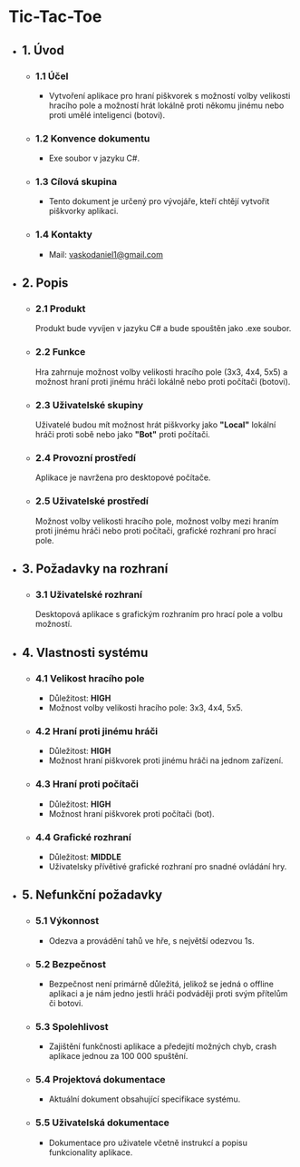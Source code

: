 # Tic-Tac-Toe

- ## 1. Úvod
  - ### 1.1 Účel
    - Vytvoření aplikace pro hraní piškvorek s možností volby velikosti hracího pole a možností hrát lokálně proti někomu jinému nebo proti umělé inteligenci (botovi).
  - ### 1.2 Konvence dokumentu
    - Exe soubor v jazyku C#.
  - ### 1.3 Cílová skupina
    - Tento dokument je určený pro vývojáře, kteří chtějí vytvořit piškvorky aplikaci.
  - ### 1.4 Kontakty
    - Mail: vaskodaniel1@gmail.com
    
- ## 2. Popis
  - ### 2.1 Produkt
    Produkt bude vyvíjen v jazyku C# a bude spouštěn jako .exe soubor.
  - ### 2.2 Funkce
    Hra zahrnuje možnost volby velikosti hracího pole (3x3, 4x4, 5x5) a možnost hraní proti jinému hráči lokálně nebo proti počítači (botovi).
  - ### 2.3 Uživatelské skupiny
    Uživatelé budou mít možnost hrát piškvorky jako **"Local"** lokální hráči proti sobě nebo jako **"Bot"** proti počítači.
  - ### 2.4 Provozní prostředí
    Aplikace je navržena pro desktopové počítače.
  - ### 2.5 Uživatelské prostředí
    Možnost volby velikosti hracího pole, možnost volby mezi hraním proti jinému hráči nebo proti počítači, grafické rozhraní pro hrací pole.
    
- ## 3. Požadavky na rozhraní
  - ### 3.1 Uživatelské rozhraní
    Desktopová aplikace s grafickým rozhraním pro hrací pole a volbu možností.
    
- ## 4. Vlastnosti systému
  - ### 4.1 Velikost hracího pole
    - Důležitost: **HIGH**
    - Možnost volby velikosti hracího pole: 3x3, 4x4, 5x5.
  - ### 4.2 Hraní proti jinému hráči
    - Důležitost: **HIGH**
    - Možnost hraní piškvorek proti jinému hráči na jednom zařízení.
  - ### 4.3 Hraní proti počítači
    - Důležitost: **HIGH**
    - Možnost hraní piškvorek proti počítači (bot).
  - ### 4.4 Grafické rozhraní
    - Důležitost: **MIDDLE**
    - Uživatelsky přívětivé grafické rozhraní pro snadné ovládání hry.
  
- ## 5. Nefunkční požadavky
  - ### 5.1 Výkonnost
    - Odezva a provádění tahů ve hře, s největší odezvou 1s.
  - ### 5.2 Bezpečnost
    - Bezpečnost není primárně důležitá, jelikož se jedná o offline aplikaci a je nám jedno jestli hráči podváději proti svým přítelům či botovi.
  - ### 5.3 Spolehlivost
    - Zajištění funkčnosti aplikace a předejití možných chyb, crash aplikace jednou za 100 000 spuštění.
  - ### 5.4 Projektová dokumentace
    - Aktuální dokument obsahující specifikace systému.
  - ### 5.5 Uživatelská dokumentace
    - Dokumentace pro uživatele včetně instrukcí a popisu funkcionality aplikace.
